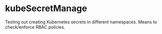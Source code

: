 # kubeSecretManage
Testing out creating Kubernetes secrets in different namespaces. Means to check/enforce RBAC policies.
